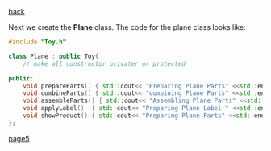 [back](./page4.md)

Next we create the **Plane** class.  The code for the plane class looks like:
```cpp
#include "Toy.h"

class Plane : public Toy{
    // make all constructor privater or protected

public:
    void prepareParts() { std::cout<< "Preparing Plane Parts" <<std::endl; };
    void combineParts() { std::cout<< "combining Plane Parts" <<std::endl; };
    void assembleParts() { std::cout<< "Assembling Plane Parts" <<std::endl; };
    void applyLabel()  { std::cout<< "Preparing Plane Label " <<std::endl; name = "Applying Plane Label"; price = 10; };
    void showProduct() { std::cout<< "Preparing Plane Parts" <<std::endl; };
};
```
[page5](./page6.md)



